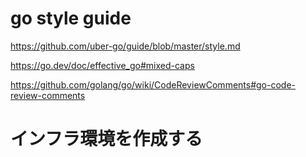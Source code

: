 # go style guide
https://github.com/uber-go/guide/blob/master/style.md



https://go.dev/doc/effective_go#mixed-caps

https://github.com/golang/go/wiki/CodeReviewComments#go-code-review-comments


# インフラ環境を作成する
